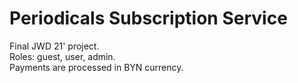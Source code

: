 # Periodicals Subscription Service
Final JWD 21' project.  
Roles: guest, user, admin.  
Payments are processed in BYN currency.  
